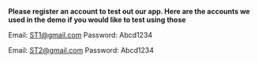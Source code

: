 **Please register an account to test out our app. Here are the accounts we used in the demo if you would like to test using those**

Email: ST1@gmail.com
Password: Abcd1234

Email: ST2@gmail.com
Password: Abcd1234
